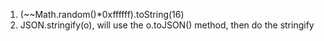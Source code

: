 1. (\~~Math.random()*0xffffff).toString(16)
2. JSON.stringify(o), will use the o.toJSON() method, then do the stringify